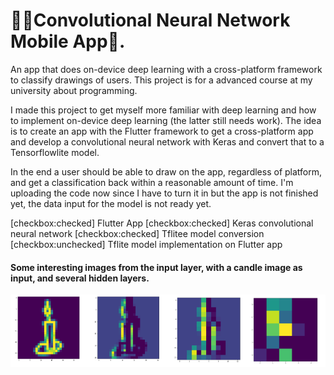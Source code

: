 # 👨‍💻Convolutional Neural Network Mobile App📱.
An app that does on-device deep learning with a cross-platform framework to classify drawings of users. This project is for a advanced course at my university about programming. 

I made this project to get myself more familiar with deep learning and how to implement on-device deep learning (the latter still needs work). The idea is to create an app with the Flutter framework to get a cross-platform app and develop a convolutional neural network with Keras and convert that to a Tensorflowlite model.

In the end a user should be able to draw on the app, regardless of platform, and get a classification back within a reasonable amount of time. I'm uploading the code now since I have to turn it in but the app is not finished yet, the data input for the model is not ready yet.


[checkbox:checked] Flutter App
[checkbox:checked] Keras convolutional neural network
[checkbox:checked] Tflitee model conversion
[checkbox:unchecked] Tflite model implementation on Flutter app

#### Some interesting images from the input layer, with a candle image as input, and several hidden layers.
![CNN image](https://github.com/JesseB-Kit/drawing_nn/blob/master/image.PNG "image")
